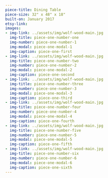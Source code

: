 ```yaml
---
piece-title: Dining Table
piece-size: 32" x 48" x 18"
built-on: January 2017
etsy-link:
images:
- img-link: ../assets/img/wolf-wood-main.jpg
  img-title: piece-one-number-one
  img-number: piece-one-number-1
  img-modal: piece-one-modal-1
  img-caption: piece-one-first
- img-link: ../assets/img/wolf-wood-main.jpg
  img-title: piece-one-number-two
  img-number: piece-one-number-2
  img-modal: piece-one-modal-2
  img-caption: piece-one-second
- img-link: ../assets/img/wolf-wood-main.jpg
  img-title: piece-one-number-three
  img-number: piece-one-number-3
  img-modal: piece-one-modal-3
  img-caption: piece-one-third
- img-link: ../assets/img/wolf-wood-main.jpg
  img-title: piece-one-number-four
  img-number: piece-one-number-4
  img-modal: piece-one-modal-4
  img-caption: piece-one-fourth
- img-link: ../assets/img/wolf-wood-main.jpg
  img-title: piece-one-number-five
  img-number: piece-one-number-5
  img-modal: piece-one-modal-5
  img-caption: piece-one-fifth
- img-link: ../assets/img/wolf-wood-main.jpg
  img-title: piece-one-number-six
  img-number: piece-one-number-6
  img-modal: piece-one-modal-6
  img-caption: piece-one-sixth
---
```

